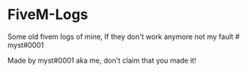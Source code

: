 # FiveM-Logs
Some old fivem logs of mine, If they don't work anymore not my fault # myst#0001

Made by myst#0001 aka me, don't claim that you made it!
